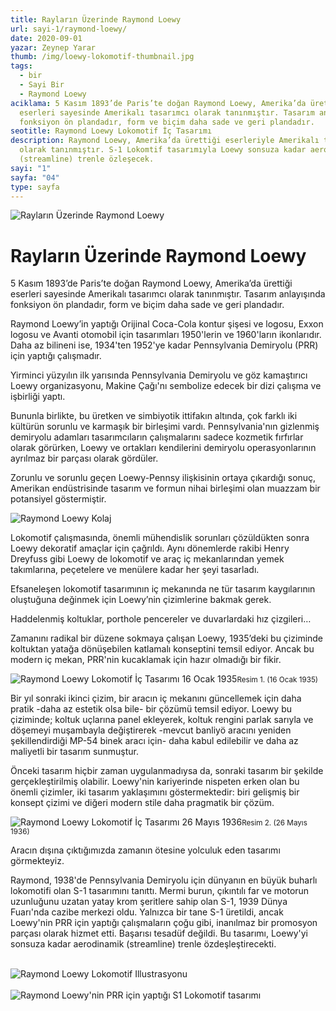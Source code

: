 ```yaml
---
title: Rayların Üzerinde Raymond Loewy
url: sayi-1/raymond-loewy/
date: 2020-09-01
yazar: Zeynep Yarar
thumb: /img/loewy-lokomotif-thumbnail.jpg
tags:
  - bir
  - Sayi Bir
  - Raymond Loewy
aciklama: 5 Kasım 1893’de Paris’te doğan Raymond Loewy, Amerika’da ürettiği
  eserleri sayesinde Amerikalı tasarımcı olarak tanınmıştır. Tasarım anlayışında
  fonksiyon ön plandadır, form ve biçim daha sade ve geri plandadır.
seotitle: Raymond Loewy Lokomotif İç Tasarımı
description: Raymond Loewy, Amerika’da ürettiği eserleriyle Amerikalı tasarımcı
  olarak tanınmıştır. S-1 Lokomtif tasarımıyla Loewy sonsuza kadar aerodinamik
  (streamline) trenle özleşecek.
sayi: "1"
sayfa: "04"
type: sayfa
---
```

<a href="/sayi-1/dijitallesmenin-kullanici-deneyimi-uzerindeki-etkisi/" id="next"></a>

<div class="text-center"><img class="img-fluid" src="/img/raymond-loewy-raylarin-uzerinde.jpg" alt="Rayların Üzerinde Raymond Loewy"></div>
<div class="container">
    <h1>Rayların Üzerinde Raymond Loewy</h1>
    <div class="row">
        <div class="col-md-6"><p>5 Kasım 1893’de Paris’te doğan Raymond Loewy, Amerika’da ürettiği eserleri sayesinde
            Amerikalı tasarımcı olarak tanınmıştır. Tasarım anlayışında fonksiyon ön plandadır, form ve
            biçim daha sade ve geri plandadır.</p>
        <p>Raymond Loewy’in yaptığı Orijinal Coca-Cola kontur şişesi ve logosu, Exxon logosu ve
            Avanti otomobil için tasarımları 1950'lerin ve 1960'ların ikonlarıdır. Daha az bilineni ise,
            1934'ten 1952'ye kadar Pennsylvania Demiryolu (PRR) için yaptığı çalışmadır.</p>
        <p>Yirminci yüzyılın ilk yarısında Pennsylvania Demiryolu ve göz kamaştırıcı Loewy
            organizasyonu, Makine Çağı'nı sembolize edecek bir dizi çalışma ve işbirliği yaptı.</p><p>Bununla birlikte, bu üretken ve simbiyotik ittifakın altında, çok farklı iki kültürün sorunlu ve
                karmaşık bir birleşimi vardı. Pennsylvania'nın gizlenmiş demiryolu adamları tasarımcıların
                çalışmalarını sadece kozmetik fırfırlar olarak görürken, Loewy ve ortakları kendilerini
                demiryolu operasyonlarının ayrılmaz bir parçası olarak gördüler.</p>
            <p>Zorunlu ve sorunlu geçen Loewy-Pennsy ilişkisinin ortaya çıkardığı sonuç, Amerikan
                endüstrisinde tasarım ve formun nihai birleşimi olan muazzam bir potansiyel göstermiştir.</p></div>
                <div class="col-md-6 mt-5"><img class="img-fluid" src="/img/raymond-loewy-collage.jpg" alt="Raymond Loewy Kolaj"></div>        
        <div class="col-md-6"><p>Lokomotif çalışmasında, önemli mühendislik sorunları çözüldükten sonra Loewy dekoratif
            amaçlar için çağrıldı. Aynı dönemlerde rakibi Henry Dreyfuss gibi Loewy de lokomotif ve araç
            iç mekanlarından yemek takımlarına, peçetelere ve menülere kadar her şeyi tasarladı.</p>
        <p>Efsaneleşen lokomotif tasarımının iç mekanında ne tür tasarım kaygılarının oluştuğuna
            değinmek için Loewy’nin çizimlerine bakmak gerek.</p></div>
    </div>
    <div class="row">
        <div class="col-md-4"><p>Haddelenmiş koltuklar, porthole pencereler ve duvarlardaki hız çizgileri…</p>
            <p>Zamanını radikal bir düzene sokmaya çalışan Loewy, 1935’deki bu çiziminde koltuktan yatağa dönüşebilen katlamalı konseptini temsil ediyor. Ancak bu modern iç mekan, PRR'nin kucaklamak için hazır olmadığı bir fikir.</p>
            </div>
        <div class="col-md-8"><img class="img-fluid" src="/img/raymond-loewy-lokomotif-1935.jpg" alt="Raymond Loewy Lokomotif İç Tasarımı 16 Ocak 1935"><small>Resim 1. (16 Ocak 1935)</small></div>
        <div class="col-md-4"><p>Bir yıl sonraki ikinci çizim, bir aracın iç mekanını güncellemek için daha pratik -daha az estetik olsa bile- bir çözümü temsil ediyor. Loewy bu çiziminde; koltuk uçlarına panel ekleyerek, koltuk rengini parlak sarıyla ve döşemeyi muşambayla değiştirerek -mevcut banliyö aracını yeniden şekillendirdiği MP-54 binek aracı için- daha kabul edilebilir ve daha az maliyetli bir tasarım sunmuştur.</p>
            <p>Önceki tasarım hiçbir zaman uygulanmadıysa da, sonraki tasarım bir şekilde gerçekleştirilmiş olabilir. Loewy'nin kariyerinde nispeten erken olan bu önemli çizimler, iki tasarım yaklaşımını göstermektedir: biri gelişmiş bir konsept çizimi ve diğeri modern stile daha pragmatik bir çözüm.</p>
            </div>
        <div class="col-md-8"><img class="img-fluid" src="/img/raymond-loewy-lokomotif-1936.jpg" alt="Raymond Loewy Lokomotif İç Tasarımı 26 Mayıs 1936"><small>Resim 2. (26 Mayıs 1936)</small></div>
        <div class="col-md-4"><p>Aracın dışına çıktığımızda zamanın ötesine yolculuk eden tasarımı görmekteyiz.</p>
            <p>Raymond, 1938'de Pennsylvania Demiryolu için dünyanın en büyük buharlı lokomotifi olan S-1 tasarımını tanıttı. Mermi burun, çıkıntılı far ve motorun uzunluğunu uzatan yatay krom şeritlere sahip olan S-1, 1939 Dünya Fuarı'nda cazibe merkezi oldu. Yalnızca bir tane S-1 üretildi, ancak Loewy'nin PRR için yaptığı çalışmaların çoğu gibi, inanılmaz bir promosyon parçası olarak hizmet etti. Başarısı tesadüf değildi. Bu tasarımı, Loewy'yi sonsuza kadar aerodinamik (streamline) trenle özdeşleştirecekti.</p>
           </div>
           <div class="col-md-8"><br><img class="img-fluid" src="/img/raymond-loewy-lokomotif.jpg" alt="Raymond Loewy Lokomotif Illustrasyonu"></div>
           <div class="col-md-12"><br> <img class="img-fluid" src="/img/PRR-S1-Loewy.jpg" alt="Raymond Loewy'nin PRR için yaptığı S1 Lokomotif tasarımı"></div>
    </div>
</div>